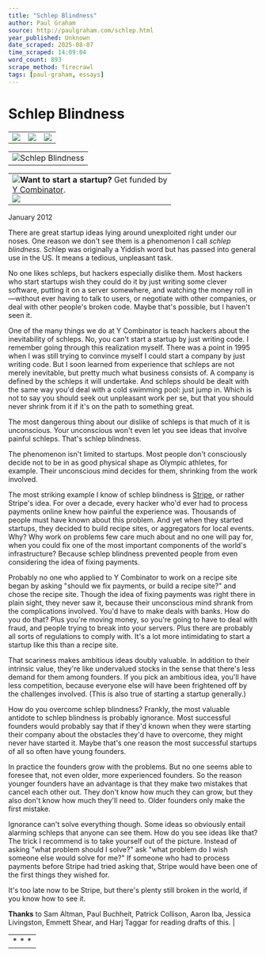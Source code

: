 ```yaml
---
title: "Schlep Blindness"
author: Paul Graham
source: http://paulgraham.com/schlep.html
year_published: Unknown
date_scraped: 2025-08-07
time_scraped: 14:09:04
word_count: 893
scrape_method: firecrawl
tags: [paul-graham, essays]
---
```


# Schlep Blindness

|     |     |     |
| --- | --- | --- |
| ![](https://s.turbifycdn.com/aah/paulgraham/essays-5.gif) | ![](https://sep.turbifycdn.com/ca/Img/trans_1x1.gif) | [![](https://s.turbifycdn.com/aah/paulgraham/essays-6.gif)](https://paulgraham.com/index.html)

|     |
| --- |
| ![Schlep Blindness](https://s.turbifycdn.com/aah/paulgraham/schlep-blindness-2.gif)

|     |
| --- |
| ![](http://www.virtumundo.com/images/spacer.gif)**Want to start a startup?** Get funded by<br>[Y Combinator](http://ycombinator.com/apply.html).<br>![](http://www.virtumundo.com/images/spacer.gif) |

January 2012

There are great startup ideas lying around unexploited right under
our noses. One reason we don't see them is a phenomenon I call
_schlep blindness_. Schlep was originally a Yiddish word but has
passed into general use in the US. It means a tedious, unpleasant
task.

No one likes schleps, but hackers especially dislike them.
Most hackers who start startups wish they could do it by just writing
some clever software, putting it on a server somewhere, and watching
the money roll in—without ever having to talk to users, or negotiate
with other companies, or deal with other people's broken code.
Maybe that's possible, but I haven't seen it.

One of the many things we do at Y Combinator is teach hackers about
the inevitability of schleps. No, you can't start a startup by
just writing code. I remember going through this realization myself.
There was a point in 1995 when I was still trying to convince myself
I could start a company by just writing code. But I soon learned
from experience that schleps are not merely inevitable, but pretty
much what business consists of. A company is defined by the schleps
it will undertake. And schleps should be dealt with the same way
you'd deal with a cold swimming pool: just jump in. Which is not
to say you should seek out unpleasant work per se, but that you
should never shrink from it if it's on the path to something great.

The most dangerous thing about our dislike of schleps is that much
of it is unconscious. Your unconscious won't even let you see ideas
that involve painful schleps. That's schlep blindness.

The phenomenon isn't limited to startups. Most people don't
consciously decide not to be in as good physical shape as Olympic
athletes, for example. Their unconscious mind decides for them,
shrinking from the work involved.

The most striking example I know of schlep blindness is
[Stripe](http://stripe.com/), or
rather Stripe's idea. For over a decade, every hacker who'd ever
had to process payments online knew how painful the experience was.
Thousands of people must have known about this problem. And yet
when they started startups, they decided to build recipe sites, or
aggregators for local events. Why? Why work on problems few care
much about and no one will pay for, when you could fix one of the
most important components of the world's infrastructure? Because
schlep blindness prevented people from even considering the idea
of fixing payments.

Probably no one who applied to Y Combinator to work on a recipe
site began by asking "should we fix payments, or build a recipe
site?" and chose the recipe site. Though the idea of fixing payments
was right there in plain sight, they never saw it, because their
unconscious mind shrank from the complications involved. You'd
have to make deals with banks. How do you do that? Plus you're
moving money, so you're going to have to deal with fraud, and people
trying to break into your servers. Plus there are probably all
sorts of regulations to comply with. It's a lot more intimidating
to start a startup like this than a recipe site.

That scariness makes ambitious ideas doubly valuable. In addition
to their intrinsic value, they're like undervalued stocks in the
sense that there's less demand for them among founders. If you
pick an ambitious idea, you'll have less competition, because
everyone else will have been frightened off by the challenges
involved. (This is also true of starting a startup generally.)

How do you overcome schlep blindness? Frankly, the most valuable
antidote to schlep blindness is probably ignorance. Most successful
founders would probably say that if they'd known when they were
starting their company about the obstacles they'd have to overcome,
they might never have started it. Maybe that's one reason the most
successful startups of all so often have young founders.

In practice the founders grow with the problems. But no one seems
able to foresee that, not even older, more experienced founders.
So the reason younger founders have an advantage is that they make
two mistakes that cancel each other out. They don't know how much
they can grow, but they also don't know how much they'll need to.
Older founders only make the first mistake.

Ignorance can't solve everything though. Some ideas so obviously
entail alarming schleps that anyone can see them. How do you see
ideas like that? The trick I recommend is to take yourself out of
the picture. Instead of asking "what problem should I solve?" ask
"what problem do I wish someone else would solve for me?" If someone
who had to process payments before Stripe had tried asking that,
Stripe would have been one of the first things they wished for.

It's too late now to be Stripe, but there's plenty still broken in
the world, if you know how to see it.

**Thanks** to Sam Altman, Paul Buchheit, Patrick Collison,
Aaron Iba, Jessica Livingston, Emmett Shear, and Harj Taggar
for reading drafts of this. |

|     |
| --- |
| * * * | |
